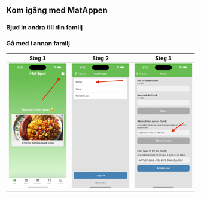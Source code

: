 ## Kom igång med MatAppen ##

### Bjud in andra till din familj ###



### Gå med i annan familj ###

| Steg 1   | Steg 2 | Steg 3 |
| -------- | ------- | ------- |
| ![Alt text](/images/settings.png) | ![Alt text](/images/settings_screen.jpg)   | ![Alt text](/images/join_family.jpg) |
